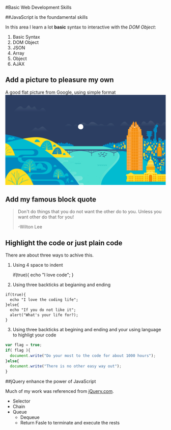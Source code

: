 #Basic Web Development Skills

##JavaScript is the foundamental skills

In this area I learn a lot **basic** syntax to interactive with the *DOM Object*:

1. Basic Syntax
2. DOM Object
3. JSON
4. Array
5. Object
6. AJAX

## Add a picture to pleasure my own

A good flat picture from Google, using simple format
![Image that to demo](testImg.jpg)


## Add my famous block quote

> Don't do things that you do not want the other do to you.
> Unless you want other do that for you!
>
> -Wilton Lee


## Highlight the code or just plain code

There are about three ways to achive this.


1. Using 4 space to indent

    if(true){
      echo "I love code";
    }

2. Using three backticks at begianing and ending

```
if(true){
  echo "I love the coding life";
}else{
  echo "If you do not like it";
  alert("What's your life for?);
}
```

3. Using three backticks at begining and ending and your using language to highligt your code

```javascript
var flag = true;
if( flag ){
  document.write("Do your most to the code for about 1000 hours");
}else{
  document.write("There is no other easy way out");
}
```


##jQuery enhance the power of JavaScript

Much of my work was referenced from [jQuery.com](http://jquery.com).
* Selector
* Chain
* Queue
  * Dequeue
  * Return Fasle to terminate and execute the rests
